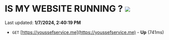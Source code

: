 # IS MY WEBSITE RUNNING ? [![](https://img.shields.io/static/v1?label=Sponsor&message=%E2%9D%A4&logo=GitHub&color=%23fe8e86)](https://github.com/sponsors/<username>)

Last updated: **1/7/2024, 2:40:19 PM**

- `GET` [https://youssefservice.me](https://youssefservice.me) - **Up** (741ms)
